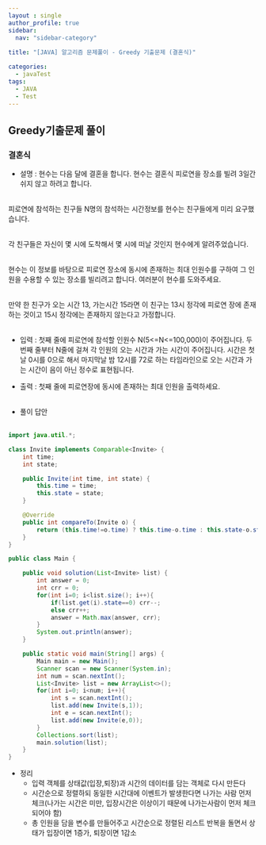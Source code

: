 ```yaml
---
layout : single
author_profile: true
sidebar: 
  nav: "sidebar-category"
  
title: "[JAVA] 알고리즘 문제풀이 - Greedy 기출문제 (결혼식)"

categories:
  - javaTest
tags:
  - JAVA
  - Test
---
```

	
## Greedy기출문제 풀이

### 결혼식

- 설명 : 현수는 다음 달에 결혼을 합니다. 현수는 결혼식 피로연을 장소를 빌려 3일간 쉬지 않고 하려고 합니다.<br><br>

피로연에 참석하는 친구들 N명의 참석하는 시간정보를 현수는 친구들에게 미리 요구했습니다.<br><br>

각 친구들은 자신이 몇 시에 도착해서 몇 시에 떠날 것인지 현수에게 알려주었습니다.<br><br>

현수는 이 정보를 바탕으로 피로연 장소에 동시에 존재하는 최대 인원수를 구하여 그 인원을 수용할 수 있는 장소를 빌리려고 합니다. 여러분이 현수를 도와주세요.<br><br>

만약 한 친구가 오는 시간 13, 가는시간 15라면 이 친구는 13시 정각에 피로연 장에 존재하는 것이고 15시 정각에는 존재하지 않는다고 가정합니다.<br><br>

- 입력 : 첫째 줄에 피로연에 참석할 인원수 N(5<=N<=100,000)이 주어집니다. 두 번째 줄부터 N줄에 걸쳐 각 인원의 오는 시간과 가는 시간이 주어집니다. 시간은 첫날 0시를 0으로 해서 마지막날 밤 12시를 72로 하는 타임라인으로 오는 시간과 가는 시간이 음이 아닌 정수로 표현됩니다.

- 출력 : 첫째 줄에 피로연장에 동시에 존재하는 최대 인원을 출력하세요.<br><br>

- 풀이 답안<br><br>

``` java
import java.util.*;

class Invite implements Comparable<Invite> {
    int time;
    int state;

    public Invite(int time, int state) {
        this.time = time;
        this.state = state;
    }

    @Override
    public int compareTo(Invite o) {
        return (this.time!=o.time) ? this.time-o.time : this.state-o.state;
    }
}

public class Main {

    public void solution(List<Invite> list) {
        int answer = 0;
        int crr = 0;
        for(int i=0; i<list.size(); i++){
            if(list.get(i).state==0) crr--;
            else crr++;
            answer = Math.max(answer, crr);
        }
        System.out.println(answer);
    }

    public static void main(String[] args) {
        Main main = new Main();
        Scanner scan = new Scanner(System.in);
        int num = scan.nextInt();
        List<Invite> list = new ArrayList<>();
        for(int i=0; i<num; i++){
            int s = scan.nextInt();
            list.add(new Invite(s,1));
            int e = scan.nextInt();
            list.add(new Invite(e,0));
        }
        Collections.sort(list);
        main.solution(list);
    }
}
```

- 정리<br> 
	- 입력 객체를 상태값(입장,퇴장)과 시간의 데이터를 담는 객체로 다시 만든다<br>
	- 시간순으로 정렬하되 동일한 시간대에 이벤트가 발생한다면 나가는 사람 먼저 체크(나가는 시간은 미만, 입장시간은 이상이기 때문에 나가는사람이 먼저 체크 되어야 함)<br>
	- 총 인원을 담을 변수를 만들어주고 시간순으로 정렬된 리스트 반복을 돌면서 상태가 입장이면 1증가, 퇴장이면 1감소<br><br>
